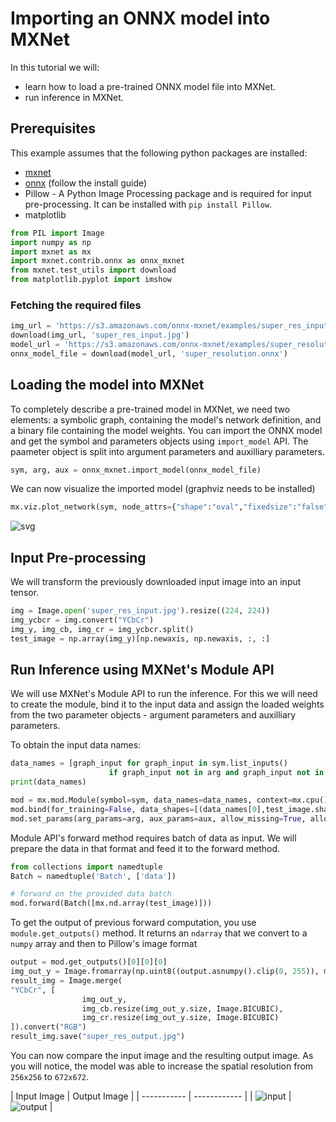 # Importing an ONNX model into MXNet

In this tutorial we will:

- learn how to load a pre-trained ONNX model file into MXNet.
- run inference in MXNet.

## Prerequisites
This example assumes that the following python packages are installed:
- [mxnet](http://mxnet.incubator.apache.org/install/index.html)
- [onnx](https://github.com/onnx/onnx) (follow the install guide)
- Pillow - A Python Image Processing package and is required for input pre-processing. It can be installed with ```pip install Pillow```.
- matplotlib


```python
from PIL import Image
import numpy as np
import mxnet as mx
import mxnet.contrib.onnx as onnx_mxnet
from mxnet.test_utils import download
from matplotlib.pyplot import imshow
```

### Fetching the required files


```python
img_url = 'https://s3.amazonaws.com/onnx-mxnet/examples/super_res_input.jpg'
download(img_url, 'super_res_input.jpg')
model_url = 'https://s3.amazonaws.com/onnx-mxnet/examples/super_resolution.onnx'
onnx_model_file = download(model_url, 'super_resolution.onnx')
```

## Loading the model into MXNet

To completely describe a pre-trained model in MXNet, we need two elements: a symbolic graph, containing the model's network definition, and a binary file containing the model weights. You can import the ONNX model and get the symbol and parameters objects using ``import_model`` API. The paameter object is split into argument parameters and auxilliary parameters.


```python
sym, arg, aux = onnx_mxnet.import_model(onnx_model_file)
```

We can now visualize the imported model (graphviz needs to be installed)


```python
mx.viz.plot_network(sym, node_attrs={"shape":"oval","fixedsize":"false"})
```




![svg](https://s3.amazonaws.com/onnx-mxnet/examples/super_res_mxnet_model.png) <!--notebook-skip-line-->



## Input Pre-processing

We will transform the previously downloaded input image into an input tensor.


```python
img = Image.open('super_res_input.jpg').resize((224, 224))
img_ycbcr = img.convert("YCbCr")
img_y, img_cb, img_cr = img_ycbcr.split()
test_image = np.array(img_y)[np.newaxis, np.newaxis, :, :]
```

## Run Inference using MXNet's Module API

We will use MXNet's Module API to run the inference. For this we will need to create the module, bind it to the input data and assign the loaded weights from the two parameter objects - argument parameters and auxilliary parameters.

To obtain the input data names:

```python
data_names = [graph_input for graph_input in sym.list_inputs()
                      if graph_input not in arg and graph_input not in aux]
print(data_names)
```

```python
mod = mx.mod.Module(symbol=sym, data_names=data_names, context=mx.cpu(), label_names=None)
mod.bind(for_training=False, data_shapes=[(data_names[0],test_image.shape)], label_shapes=None)
mod.set_params(arg_params=arg, aux_params=aux, allow_missing=True, allow_extra=True)
```

Module API's forward method requires batch of data as input. We will prepare the data in that format and feed it to the forward method.


```python
from collections import namedtuple
Batch = namedtuple('Batch', ['data'])

# forward on the provided data batch
mod.forward(Batch([mx.nd.array(test_image)]))
```

To get the output of previous forward computation, you use ``module.get_outputs()`` method.
It returns an ``ndarray`` that we convert to a ``numpy`` array and then to Pillow's image format


```python
output = mod.get_outputs()[0][0][0]
img_out_y = Image.fromarray(np.uint8((output.asnumpy().clip(0, 255)), mode='L'))
result_img = Image.merge(
"YCbCr", [
                img_out_y,
                img_cb.resize(img_out_y.size, Image.BICUBIC),
                img_cr.resize(img_out_y.size, Image.BICUBIC)
]).convert("RGB")
result_img.save("super_res_output.jpg")
```

You can now compare the input image and the resulting output image. As you will notice, the model was able to increase the spatial resolution from ``256x256`` to ``672x672``.

| Input Image | Output Image | <!--notebook-skip-line-->
| ----------- | ------------ | <!--notebook-skip-line-->
| ![input](https://raw.githubusercontent.com/dmlc/web-data/master/mxnet/doc/tutorials/onnx/images/super_res_input.jpg?raw=true) | ![output](https://raw.githubusercontent.com/dmlc/web-data/master/mxnet/doc/tutorials/onnx/images/super_res_output.jpg?raw=true) | <!--notebook-skip-line-->

<!-- INSERT SOURCE DOWNLOAD BUTTONS -->